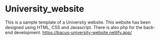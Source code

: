 # University_website

This is a sample template of a University website.
This website has been designed using HTML, CSS and Javascript.
There is also php for the back-end development.
https://bacus-university-website.netlify.app/
